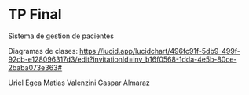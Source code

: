 # TP Final
Sistema de gestion de pacientes

Diagramas de clases:
https://lucid.app/lucidchart/496fc91f-5db9-499f-92cb-e128096317d3/edit?invitationId=inv_b16f0568-1dda-4e5b-80ce-2baba073e363#

Uriel Egea
Matias Valenzini
Gaspar Almaraz
